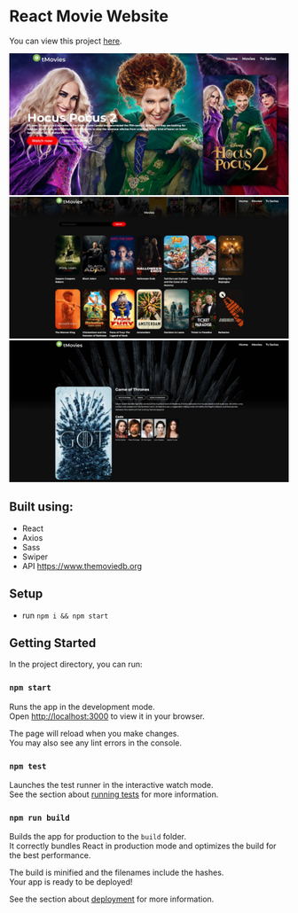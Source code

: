 # React Movie Website

You can view this project [here](https://react-movie-website-app.netlify.app/).

![](./readme-images/2d3f7d8a446de8c19db5dd1b2c1e5ef8.jpg)
![](./readme-images/f4dc597e4d289bd4a43298d2190fdc0c.jpg)
![](./readme-images/87c5c9e058e10c04b6cd27b9820075bf.jpg)

## Built using:

- React
- Axios
- Sass
- Swiper
- API https://www.themoviedb.org

## Setup

- run `npm i && npm start`

## Getting Started

In the project directory, you can run:

### `npm start`

Runs the app in the development mode.\
Open [http://localhost:3000](http://localhost:3000) to view it in your browser.

The page will reload when you make changes.\
You may also see any lint errors in the console.

### `npm test`

Launches the test runner in the interactive watch mode.\
See the section about [running tests](https://facebook.github.io/create-react-app/docs/running-tests) for more information.

### `npm run build`

Builds the app for production to the `build` folder.\
It correctly bundles React in production mode and optimizes the build for the best performance.

The build is minified and the filenames include the hashes.\
Your app is ready to be deployed!

See the section about [deployment](https://facebook.github.io/create-react-app/docs/deployment) for more information.
